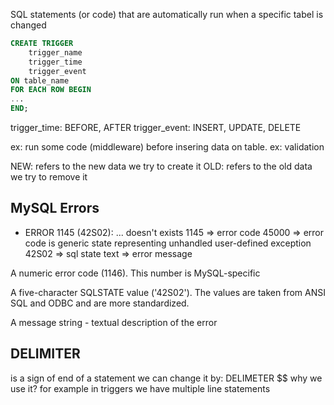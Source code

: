 SQL statements (or code) that are automatically run 
when a specific tabel is changed

```SQL
CREATE TRIGGER 
    trigger_name
    trigger_time
    trigger_event
ON table_name
FOR EACH ROW BEGIN
...
END;
```

trigger_time: BEFORE, AFTER
trigger_event: INSERT, UPDATE, DELETE

ex: run some code (middleware) before insering data on table.
ex: validation

NEW: refers to the new data we try to create it
OLD: refers to the old data we try to remove it


## MySQL Errors
- ERROR 1145 (42S02): ... doesn't exists
1145 => error code
45000 => error code is generic state representing unhandled user-defined exception
42S02 => sql state
text => error message

A numeric error code (1146). This number is MySQL-specific

A five-character SQLSTATE value ('42S02'). 
The values are taken from ANSI SQL and ODBC and are more standardized.

A message string - textual description of the error

## DELIMITER
is a sign of end of a statement
we can change it by: DELIMETER $$
why we use it?
for example in triggers we have multiple line statements